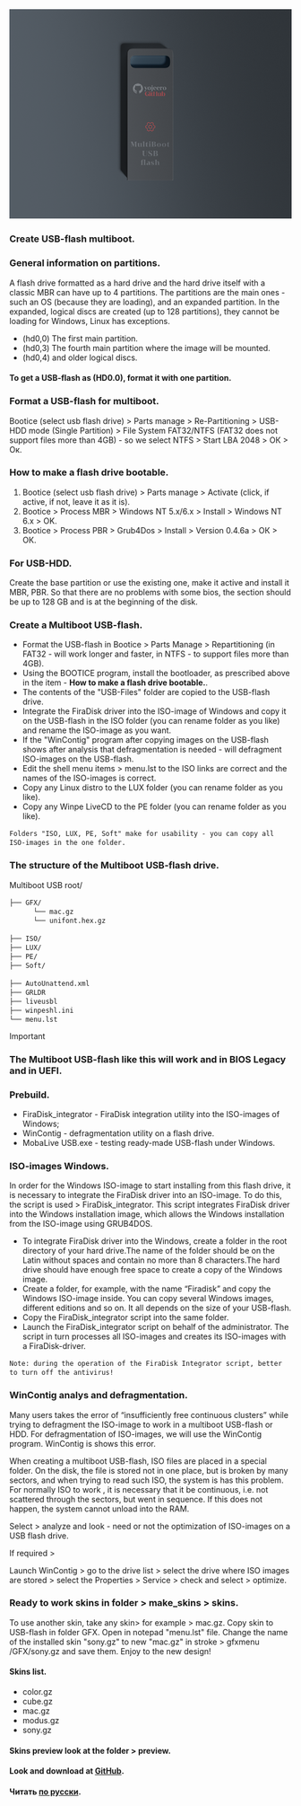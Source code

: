 <img src="preview/usb.png">

### Create USB-flash multiboot.

### General information on partitions.

A flash drive formatted as a hard drive and the hard drive itself with a classic MBR can have up to 4 partitions. The partitions are the main ones - such an OS (because they are loading), and an expanded partition. In the expanded, logical discs are created (up to 128 partitions), they cannot be loading for Windows, Linux has exceptions.

- (hd0,0) The first main partition. 
- (hd0,3) The fourth main partition where the image will be mounted. 
- (hd0,4) and older logical discs.

#### To get a USB-flash as (HD0.0), format it with one partition.

### Format a USB-flash for multiboot.

Bootice (select usb flash drive) > Parts manage > Re-Partitioning > USB-HDD mode (Single Partition) > File System FAT32/NTFS (FAT32 does not support files more than 4GB) - so we select NTFS > Start LBA 2048 > ОК > Ок.

### How to make a flash drive bootable.

1) Bootice (select usb flash drive) > Parts manage > Activate (click, if active, if not, leave it as it is).
2) Bootice > Process MBR > Windows NT 5.x/6.x > Install > Windows NT 6.x > OK.
3) Bootice > Process PBR > Grub4Dos > Install > Version 0.4.6а > ОК > ОК.

### For USB-HDD.

Create the base partition or use the existing one, make it active and install it MBR, PBR. So that there are no problems with some bios, the section should be up to 128 GB and is at the beginning of the disk.

### Create a Multiboot USB-flash.
 
- Format the USB-flash in Bootice > Parts Manage > Repartitioning (in FAT32 - will work longer and faster, in NTFS - to support files more than 4GB).
- Using the BOOTICE program, install the bootloader, as prescribed above in the item - **How to make a flash drive bootable.**.
- The contents of the "USB-Files" folder are copied to the USB-flash drive.
- Integrate the FiraDisk driver into the ISO-image of Windows and copy it on the USB-flash in the ISO folder (you can rename folder as you like) and rename the ISO-image as you want.
- If the "WinContig" program after copying images on the USB-flash shows after analysis that defragmentation is needed - will defragment ISO-images on the USB-flash.
- Edit the shell menu items > menu.lst to the ISO links are correct and the names of the ISO-images is correct.
- Copy any Linux distro to the LUX folder (you can rename folder as you like).
- Copy any Winpe LiveCD to the PE folder (you can rename folder as you like).

```
Folders "ISO, LUX, PE, Soft" make for usability - you can copy all ISO-images in the one folder.
```

### The structure of the Multiboot USB-flash drive.

Multiboot USB root/ 

    ├── GFX/                                    
          └── mac.gz                                
          └── unifont.hex.gz  
          
    ├── ISO/                                    
    ├── LUX/                                   
    ├── PE/                                    
    ├── Soft/  
    
    ├── AutoUnattend.xml  
    ├── GRLDR    
    ├── liveusbl  
    ├── winpeshl.ini                     
    └── menu.lst             

  > [!IMPORTANT]
  > ### The Multiboot USB-flash like this will work and in BIOS Legacy and in UEFI.

### Prebuild.

- FiraDisk_integrator - FiraDisk integration utility into the ISO-images of Windows;
- WinContig - defragmentation utility on a flash drive.
- MobaLive USB.exe - testing ready-made USB-flash under Windows.

### ISO-images Windows.

In order for the Windows ISO-image to start installing from this flash drive, it is necessary to integrate the FiraDisk driver into an ISO-image. 
To do this, the script is used > FiraDisk_integrator.
This script integrates FiraDisk driver into the Windows installation image, which allows the Windows installation from the ISO-image using GRUB4DOS.

- To integrate FiraDisk driver into the Windows, create a folder in the root directory of your hard drive.The name of the folder should be on the Latin without spaces and contain no more than 8 characters.The hard drive should have enough free space to create a copy of the Windows image.
- Create a folder, for example, with the name “Firadisk” and copy the Windows ISO-image inside. You can copy several Windows images, different editions and so on. It all depends on the size of your USB-flash.
- Copy the FiraDisk_integrator script into the same folder.
- Launch the FiraDisk_integrator script on behalf of the administrator. The script in turn processes all ISO-images and creates its ISO-images with a FiraDisk-driver.

```
Note: during the operation of the FiraDisk Integrator script, better to turn off the antivirus!
```
### WinContig analys and defragmentation.

Many users takes the error of “insufficiently free continuous clusters” while trying to defragment the ISO-image to work in a multiboot USB-flash or HDD. For defragmentation of ISO-images, we will use the WinContig program. WinContig is shows this error.

When creating a multiboot USB-flash, ISO files are placed in a special folder. On the disk, the file is stored not in one place, but is broken by many sectors, and when trying to read such ISO, the system is has this problem. For normally ISO to work , it is necessary that it be continuous, i.e. not scattered through the sectors, but went in sequence. If this does not happen, the system cannot unload into the RAM. 

Select > analyze and look - need or not the optimization of ISO-images on a USB flash drive. 

If required >

Launch WinContig > go to the drive list > select the drive where ISO images are stored > select the Properties > Service > check and select > optimize.

### Ready to work skins in folder > make_skins > skins.

To use another skin, take any skin> for example > mac.gz.
Copy skin to USB-flash in folder GFX.
Open in notepad "menu.lst" file.
Change the name of the installed skin "sony.gz" to new "mac.gz" in stroke > gfxmenu /GFX/sony.gz and save them.
Enjoy to the new design!

#### Skins list.

- color.gz
- cube.gz
- mac.gz
- modus.gz
- sony.gz

#### Skins preview look at the folder > preview.

#### Look and download at [GitHub](https://github.com/yojeero/usb_multiboot).

#### Читать [по русски](https://github.com/yojeero/usb_multiboot/blob/main/README_Ru.md).